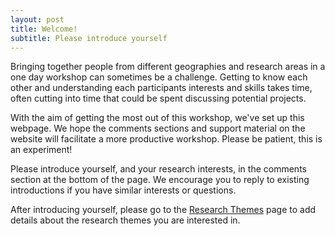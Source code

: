 ```yaml
---
layout: post
title: Welcome!
subtitle: Please introduce yourself
---
```


Bringing together people from different geographies and research areas in a one day workshop can sometimes be a challenge. Getting to know each other and understanding each participants interests and skills takes time, often cutting into time that could be spent discussing potential projects.   
   
With the aim of getting the most out of this workshop, we've set up this webpage. We hope the comments sections and support material on the website will facilitate a more productive workshop. Please be patient, this is an  experiment!   
   
Please introduce yourself, and your research interests, in the comments section at the bottom of the page. We encourage you to reply to existing introductions if you have similar interests or questions.  
   
   
After introducing yourself, please go to the [Research Themes](https://stephentwright.github.io/acems-bloodservice-workshop/event-discuss-themes/) page to add details about the research themes you are interested in. 
